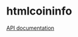 # htmlcoininfo

[API documentation](https://github.com/denuoweb/htmlcoininfo/blob/master/packages/htmlcoininfo-api/README.md)
